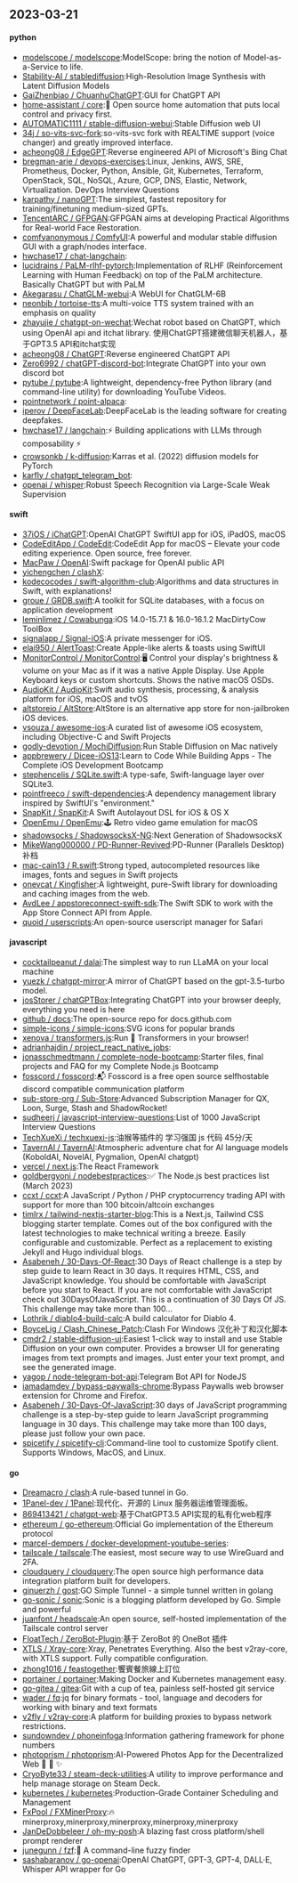 ## 2023-03-21

#### python
* [modelscope / modelscope](https://github.com/modelscope/modelscope):ModelScope: bring the notion of Model-as-a-Service to life.
* [Stability-AI / stablediffusion](https://github.com/Stability-AI/stablediffusion):High-Resolution Image Synthesis with Latent Diffusion Models
* [GaiZhenbiao / ChuanhuChatGPT](https://github.com/GaiZhenbiao/ChuanhuChatGPT):GUI for ChatGPT API
* [home-assistant / core](https://github.com/home-assistant/core):🏡
Open source home automation that puts local control and privacy first.
* [AUTOMATIC1111 / stable-diffusion-webui](https://github.com/AUTOMATIC1111/stable-diffusion-webui):Stable Diffusion web UI
* [34j / so-vits-svc-fork](https://github.com/34j/so-vits-svc-fork):so-vits-svc fork with REALTIME support (voice changer) and greatly improved interface.
* [acheong08 / EdgeGPT](https://github.com/acheong08/EdgeGPT):Reverse engineered API of Microsoft's Bing Chat
* [bregman-arie / devops-exercises](https://github.com/bregman-arie/devops-exercises):Linux, Jenkins, AWS, SRE, Prometheus, Docker, Python, Ansible, Git, Kubernetes, Terraform, OpenStack, SQL, NoSQL, Azure, GCP, DNS, Elastic, Network, Virtualization. DevOps Interview Questions
* [karpathy / nanoGPT](https://github.com/karpathy/nanoGPT):The simplest, fastest repository for training/finetuning medium-sized GPTs.
* [TencentARC / GFPGAN](https://github.com/TencentARC/GFPGAN):GFPGAN aims at developing Practical Algorithms for Real-world Face Restoration.
* [comfyanonymous / ComfyUI](https://github.com/comfyanonymous/ComfyUI):A powerful and modular stable diffusion GUI with a graph/nodes interface.
* [hwchase17 / chat-langchain](https://github.com/hwchase17/chat-langchain):
* [lucidrains / PaLM-rlhf-pytorch](https://github.com/lucidrains/PaLM-rlhf-pytorch):Implementation of RLHF (Reinforcement Learning with Human Feedback) on top of the PaLM architecture. Basically ChatGPT but with PaLM
* [Akegarasu / ChatGLM-webui](https://github.com/Akegarasu/ChatGLM-webui):A WebUI for ChatGLM-6B
* [neonbjb / tortoise-tts](https://github.com/neonbjb/tortoise-tts):A multi-voice TTS system trained with an emphasis on quality
* [zhayujie / chatgpt-on-wechat](https://github.com/zhayujie/chatgpt-on-wechat):Wechat robot based on ChatGPT, which using OpenAI api and itchat library. 使用ChatGPT搭建微信聊天机器人，基于GPT3.5 API和itchat实现
* [acheong08 / ChatGPT](https://github.com/acheong08/ChatGPT):Reverse engineered ChatGPT API
* [Zero6992 / chatGPT-discord-bot](https://github.com/Zero6992/chatGPT-discord-bot):Integrate ChatGPT into your own discord bot
* [pytube / pytube](https://github.com/pytube/pytube):A lightweight, dependency-free Python library (and command-line utility) for downloading YouTube Videos.
* [pointnetwork / point-alpaca](https://github.com/pointnetwork/point-alpaca):
* [iperov / DeepFaceLab](https://github.com/iperov/DeepFaceLab):DeepFaceLab is the leading software for creating deepfakes.
* [hwchase17 / langchain](https://github.com/hwchase17/langchain):⚡
Building applications with LLMs through composability
⚡
* [crowsonkb / k-diffusion](https://github.com/crowsonkb/k-diffusion):Karras et al. (2022) diffusion models for PyTorch
* [karfly / chatgpt_telegram_bot](https://github.com/karfly/chatgpt_telegram_bot):
* [openai / whisper](https://github.com/openai/whisper):Robust Speech Recognition via Large-Scale Weak Supervision

#### swift
* [37iOS / iChatGPT](https://github.com/37iOS/iChatGPT):OpenAI ChatGPT SwiftUI app for iOS, iPadOS, macOS
* [CodeEditApp / CodeEdit](https://github.com/CodeEditApp/CodeEdit):CodeEdit App for macOS – Elevate your code editing experience. Open source, free forever.
* [MacPaw / OpenAI](https://github.com/MacPaw/OpenAI):Swift package for OpenAI public API
* [yichengchen / clashX](https://github.com/yichengchen/clashX):
* [kodecocodes / swift-algorithm-club](https://github.com/kodecocodes/swift-algorithm-club):Algorithms and data structures in Swift, with explanations!
* [groue / GRDB.swift](https://github.com/groue/GRDB.swift):A toolkit for SQLite databases, with a focus on application development
* [leminlimez / Cowabunga](https://github.com/leminlimez/Cowabunga):iOS 14.0-15.7.1 & 16.0-16.1.2 MacDirtyCow ToolBox
* [signalapp / Signal-iOS](https://github.com/signalapp/Signal-iOS):A private messenger for iOS.
* [elai950 / AlertToast](https://github.com/elai950/AlertToast):Create Apple-like alerts & toasts using SwiftUI
* [MonitorControl / MonitorControl](https://github.com/MonitorControl/MonitorControl):🖥
Control your display's brightness & volume on your Mac as if it was a native Apple Display. Use Apple Keyboard keys or custom shortcuts. Shows the native macOS OSDs.
* [AudioKit / AudioKit](https://github.com/AudioKit/AudioKit):Swift audio synthesis, processing, & analysis platform for iOS, macOS and tvOS
* [altstoreio / AltStore](https://github.com/altstoreio/AltStore):AltStore is an alternative app store for non-jailbroken iOS devices.
* [vsouza / awesome-ios](https://github.com/vsouza/awesome-ios):A curated list of awesome iOS ecosystem, including Objective-C and Swift Projects
* [godly-devotion / MochiDiffusion](https://github.com/godly-devotion/MochiDiffusion):Run Stable Diffusion on Mac natively
* [appbrewery / Dicee-iOS13](https://github.com/appbrewery/Dicee-iOS13):Learn to Code While Building Apps - The Complete iOS Development Bootcamp
* [stephencelis / SQLite.swift](https://github.com/stephencelis/SQLite.swift):A type-safe, Swift-language layer over SQLite3.
* [pointfreeco / swift-dependencies](https://github.com/pointfreeco/swift-dependencies):A dependency management library inspired by SwiftUI's "environment."
* [SnapKit / SnapKit](https://github.com/SnapKit/SnapKit):A Swift Autolayout DSL for iOS & OS X
* [OpenEmu / OpenEmu](https://github.com/OpenEmu/OpenEmu):🕹
Retro video game emulation for macOS
* [shadowsocks / ShadowsocksX-NG](https://github.com/shadowsocks/ShadowsocksX-NG):Next Generation of ShadowsocksX
* [MikeWang000000 / PD-Runner-Revived](https://github.com/MikeWang000000/PD-Runner-Revived):PD-Runner (Parallels Desktop) 补档
* [mac-cain13 / R.swift](https://github.com/mac-cain13/R.swift):Strong typed, autocompleted resources like images, fonts and segues in Swift projects
* [onevcat / Kingfisher](https://github.com/onevcat/Kingfisher):A lightweight, pure-Swift library for downloading and caching images from the web.
* [AvdLee / appstoreconnect-swift-sdk](https://github.com/AvdLee/appstoreconnect-swift-sdk):The Swift SDK to work with the App Store Connect API from Apple.
* [quoid / userscripts](https://github.com/quoid/userscripts):An open-source userscript manager for Safari

#### javascript
* [cocktailpeanut / dalai](https://github.com/cocktailpeanut/dalai):The simplest way to run LLaMA on your local machine
* [yuezk / chatgpt-mirror](https://github.com/yuezk/chatgpt-mirror):A mirror of ChatGPT based on the gpt-3.5-turbo model.
* [josStorer / chatGPTBox](https://github.com/josStorer/chatGPTBox):Integrating ChatGPT into your browser deeply, everything you need is here
* [github / docs](https://github.com/github/docs):The open-source repo for docs.github.com
* [simple-icons / simple-icons](https://github.com/simple-icons/simple-icons):SVG icons for popular brands
* [xenova / transformers.js](https://github.com/xenova/transformers.js):Run
🤗
Transformers in your browser!
* [adrianhajdin / project_react_native_jobs](https://github.com/adrianhajdin/project_react_native_jobs):
* [jonasschmedtmann / complete-node-bootcamp](https://github.com/jonasschmedtmann/complete-node-bootcamp):Starter files, final projects and FAQ for my Complete Node.js Bootcamp
* [fosscord / fosscord](https://github.com/fosscord/fosscord):📬
Fosscord is a free open source selfhostable discord compatible communication platform
* [sub-store-org / Sub-Store](https://github.com/sub-store-org/Sub-Store):Advanced Subscription Manager for QX, Loon, Surge, Stash and ShadowRocket!
* [sudheerj / javascript-interview-questions](https://github.com/sudheerj/javascript-interview-questions):List of 1000 JavaScript Interview Questions
* [TechXueXi / techxuexi-js](https://github.com/TechXueXi/techxuexi-js):油猴等插件的 学习强国 js 代码 45分/天
* [TavernAI / TavernAI](https://github.com/TavernAI/TavernAI):Atmospheric adventure chat for AI language models (KoboldAI, NovelAI, Pygmalion, OpenAI chatgpt)
* [vercel / next.js](https://github.com/vercel/next.js):The React Framework
* [goldbergyoni / nodebestpractices](https://github.com/goldbergyoni/nodebestpractices):✅
The Node.js best practices list (March 2023)
* [ccxt / ccxt](https://github.com/ccxt/ccxt):A JavaScript / Python / PHP cryptocurrency trading API with support for more than 100 bitcoin/altcoin exchanges
* [timlrx / tailwind-nextjs-starter-blog](https://github.com/timlrx/tailwind-nextjs-starter-blog):This is a Next.js, Tailwind CSS blogging starter template. Comes out of the box configured with the latest technologies to make technical writing a breeze. Easily configurable and customizable. Perfect as a replacement to existing Jekyll and Hugo individual blogs.
* [Asabeneh / 30-Days-Of-React](https://github.com/Asabeneh/30-Days-Of-React):30 Days of React challenge is a step by step guide to learn React in 30 days. It requires HTML, CSS, and JavaScript knowledge. You should be comfortable with JavaScript before you start to React. If you are not comfortable with JavaScript check out 30DaysOfJavaScript. This is a continuation of 30 Days Of JS. This challenge may take more than 100…
* [Lothrik / diablo4-build-calc](https://github.com/Lothrik/diablo4-build-calc):A build calculator for Diablo 4.
* [BoyceLig / Clash_Chinese_Patch](https://github.com/BoyceLig/Clash_Chinese_Patch):Clash For Windows 汉化补丁和汉化脚本
* [cmdr2 / stable-diffusion-ui](https://github.com/cmdr2/stable-diffusion-ui):Easiest 1-click way to install and use Stable Diffusion on your own computer. Provides a browser UI for generating images from text prompts and images. Just enter your text prompt, and see the generated image.
* [yagop / node-telegram-bot-api](https://github.com/yagop/node-telegram-bot-api):Telegram Bot API for NodeJS
* [iamadamdev / bypass-paywalls-chrome](https://github.com/iamadamdev/bypass-paywalls-chrome):Bypass Paywalls web browser extension for Chrome and Firefox.
* [Asabeneh / 30-Days-Of-JavaScript](https://github.com/Asabeneh/30-Days-Of-JavaScript):30 days of JavaScript programming challenge is a step-by-step guide to learn JavaScript programming language in 30 days. This challenge may take more than 100 days, please just follow your own pace.
* [spicetify / spicetify-cli](https://github.com/spicetify/spicetify-cli):Command-line tool to customize Spotify client. Supports Windows, MacOS, and Linux.

#### go
* [Dreamacro / clash](https://github.com/Dreamacro/clash):A rule-based tunnel in Go.
* [1Panel-dev / 1Panel](https://github.com/1Panel-dev/1Panel):现代化、开源的 Linux 服务器运维管理面板。
* [869413421 / chatgpt-web](https://github.com/869413421/chatgpt-web):基于ChatGPT3.5 API实现的私有化web程序
* [ethereum / go-ethereum](https://github.com/ethereum/go-ethereum):Official Go implementation of the Ethereum protocol
* [marcel-dempers / docker-development-youtube-series](https://github.com/marcel-dempers/docker-development-youtube-series):
* [tailscale / tailscale](https://github.com/tailscale/tailscale):The easiest, most secure way to use WireGuard and 2FA.
* [cloudquery / cloudquery](https://github.com/cloudquery/cloudquery):The open source high performance data integration platform built for developers.
* [ginuerzh / gost](https://github.com/ginuerzh/gost):GO Simple Tunnel - a simple tunnel written in golang
* [go-sonic / sonic](https://github.com/go-sonic/sonic):Sonic is a blogging platform developed by Go. Simple and powerful
* [juanfont / headscale](https://github.com/juanfont/headscale):An open source, self-hosted implementation of the Tailscale control server
* [FloatTech / ZeroBot-Plugin](https://github.com/FloatTech/ZeroBot-Plugin):基于 ZeroBot 的 OneBot 插件
* [XTLS / Xray-core](https://github.com/XTLS/Xray-core):Xray, Penetrates Everything. Also the best v2ray-core, with XTLS support. Fully compatible configuration.
* [zhong1016 / feastogether](https://github.com/zhong1016/feastogether):饗賓餐旅線上訂位
* [portainer / portainer](https://github.com/portainer/portainer):Making Docker and Kubernetes management easy.
* [go-gitea / gitea](https://github.com/go-gitea/gitea):Git with a cup of tea, painless self-hosted git service
* [wader / fq](https://github.com/wader/fq):jq for binary formats - tool, language and decoders for working with binary and text formats
* [v2fly / v2ray-core](https://github.com/v2fly/v2ray-core):A platform for building proxies to bypass network restrictions.
* [sundowndev / phoneinfoga](https://github.com/sundowndev/phoneinfoga):Information gathering framework for phone numbers
* [photoprism / photoprism](https://github.com/photoprism/photoprism):AI-Powered Photos App for the Decentralized Web
🌈
💎
✨
* [CryoByte33 / steam-deck-utilities](https://github.com/CryoByte33/steam-deck-utilities):A utility to improve performance and help manage storage on Steam Deck.
* [kubernetes / kubernetes](https://github.com/kubernetes/kubernetes):Production-Grade Container Scheduling and Management
* [FxPool / FXMinerProxy](https://github.com/FxPool/FXMinerProxy):🔥
minerproxy,minerproxy,minerproxy,minerproxy,minerproxy
* [JanDeDobbeleer / oh-my-posh](https://github.com/JanDeDobbeleer/oh-my-posh):A blazing fast cross platform/shell prompt renderer
* [junegunn / fzf](https://github.com/junegunn/fzf):🌸
A command-line fuzzy finder
* [sashabaranov / go-openai](https://github.com/sashabaranov/go-openai):OpenAI ChatGPT, GPT-3, GPT-4, DALL·E, Whisper API wrapper for Go
